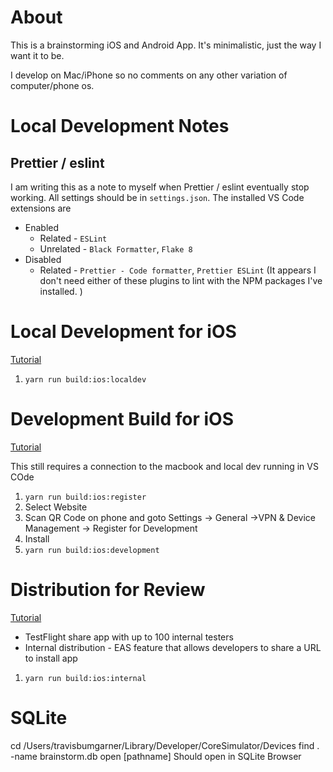 # About

This is a brainstorming iOS and Android App. It's minimalistic, just the way I want it to be. 

I develop on Mac/iPhone so no comments on any other variation of computer/phone os.

# Local Development Notes

## Prettier / eslint

I am writing this as a note to myself when Prettier / eslint eventually stop working. 
All settings should be in `settings.json`. 
The installed VS Code extensions are 
- Enabled
  - Related - `ESLint`
  - Unrelated - `Black Formatter`, `Flake 8`
- Disabled
  - Related - `Prettier - Code formatter`, `Prettier ESLint` (It appears I don't need either of these plugins to lint with the NPM packages I've installed. )

# Local Development for iOS

[Tutorial](https://docs.expo.dev/develop/development-builds/create-a-build/)

1. `yarn run build:ios:localdev`


# Development Build for iOS

[Tutorial](https://docs.expo.dev/develop/development-builds/create-a-build/)

This still requires a connection to the macbook and local dev running in VS COde

1. `yarn run build:ios:register`
  1. Select Website
  2. Scan QR Code on phone and goto Settings -> General ->VPN & Device Management -> Register for Development
  3. Install
2. `yarn run build:ios:development`

# Distribution for Review

[Tutorial](https://docs.expo.dev/build/internal-distribution/)

- TestFlight share app with up to 100 internal testers
- Internal distribution - EAS feature that allows developers to share a URL to install app

1. `yarn run build:ios:internal`

# SQLite

cd /Users/travisbumgarner/Library/Developer/CoreSimulator/Devices
find . -name brainstorm.db
open [pathname]
Should open in SQLite Browser